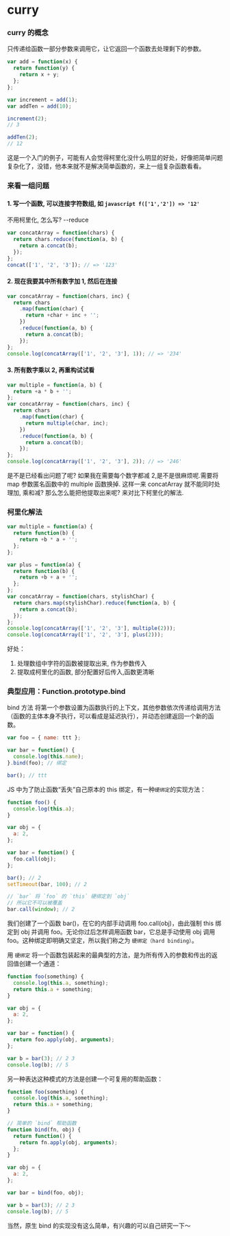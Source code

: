 # curry

### curry 的概念

只传递给函数一部分参数来调用它，让它返回一个函数去处理剩下的参数。

```javascript
var add = function(x) {
  return function(y) {
    return x + y;
  };
};

var increment = add(1);
var addTen = add(10);

increment(2);
// 3

addTen(2);
// 12
```

这是一个入门的例子，可能有人会觉得柯里化没什么明显的好处，好像把简单问题复杂化了，没错，他本来就不是解决简单函数的，来上一组复杂函数看看。

### 来看一组问题

#### 1. 写一个函数, 可以连接字符数组, 如 `javascript f(['1','2']) => '12'`

不用柯里化, 怎么写? --reduce

```javascript
var concatArray = function(chars) {
  return chars.reduce(function(a, b) {
    return a.concat(b);
  });
};
concat(['1', '2', '3']); // => '123'
```

#### 2. 现在我要其中所有数字加 1, 然后在连接

```javascript
var concatArray = function(chars, inc) {
  return chars
    .map(function(char) {
      return +char + inc + '';
    })
    .reduce(function(a, b) {
      return a.concat(b);
    });
};
console.log(concatArray(['1', '2', '3'], 1)); // => '234'
```

#### 3. 所有数字乘以 2, 再重构试试看

```javascript
var multiple = function(a, b) {
  return +a * b + '';
};
var concatArray = function(chars, inc) {
  return chars
    .map(function(char) {
      return multiple(char, inc);
    })
    .reduce(function(a, b) {
      return a.concat(b);
    });
};
console.log(concatArray(['1', '2', '3'], 2)); // => '246'
```

是不是已经看出问题了呢? 如果我在需要每个数字都减 2,是不是很麻烦呢.需要将 map 参数匿名函数中的 multiple 函数换掉. 这样一来 concatArray 就不能同时处理加, 乘和减? 那么怎么能把他提取出来呢? 来对比下柯里化的解法.

### 柯里化解法

```javascript
var multiple = function(a) {
  return function(b) {
    return +b * a + '';
  };
};

var plus = function(a) {
  return function(b) {
    return +b + a + '';
  };
};
var concatArray = function(chars, stylishChar) {
  return chars.map(stylishChar).reduce(function(a, b) {
    return a.concat(b);
  });
};
console.log(concatArray(['1', '2', '3'], multiple(2)));
console.log(concatArray(['1', '2', '3'], plus(2)));
```

好处：

1.  处理数组中字符的函数被提取出来, 作为参数传入
2.  提取成柯里化的函数, 部分配置好后传入,函数更清晰

### 典型应用：Function.prototype.bind

bind 方法 将第一个参数设置为函数执行的上下文，其他参数依次传递给调用方法（函数的主体本身不执行，可以看成是延迟执行），并动态创建返回一个新的函数。

```javascript
var foo = { name: ttt };

var bar = function() {
  console.log(this.name);
}.bind(foo); // 绑定

bar(); // ttt
```

JS 中为了防止函数“丢失”自己原本的 this 绑定，有一种`硬绑定`的实现方法：

```javascript
function foo() {
  console.log(this.a);
}

var obj = {
  a: 2,
};

var bar = function() {
  foo.call(obj);
};

bar(); // 2
setTimeout(bar, 100); // 2

// `bar` 将 `foo` 的 `this` 硬绑定到 `obj`
// 所以它不可以被覆盖
bar.call(window); // 2
```

我们创建了一个函数 bar()，在它的内部手动调用 foo.call(obj)，由此强制 this 绑定到 obj 并调用 foo。无论你过后怎样调用函数 bar，它总是手动使用 obj 调用 foo。这种绑定即明确又坚定，所以我们称之为 `硬绑定（hard binding）`。

用 `硬绑定` 将一个函数包装起来的最典型的方法，是为所有传入的参数和传出的返回值创建一个通道：

```javascript
function foo(something) {
  console.log(this.a, something);
  return this.a + something;
}

var obj = {
  a: 2,
};

var bar = function() {
  return foo.apply(obj, arguments);
};

var b = bar(3); // 2 3
console.log(b); // 5
```

另一种表达这种模式的方法是创建一个可复用的帮助函数：

```javascript
function foo(something) {
  console.log(this.a, something);
  return this.a + something;
}

// 简单的 `bind` 帮助函数
function bind(fn, obj) {
  return function() {
    return fn.apply(obj, arguments);
  };
}

var obj = {
  a: 2,
};

var bar = bind(foo, obj);

var b = bar(3); // 2 3
console.log(b); // 5
```

当然，原生 bind 的实现没有这么简单，有兴趣的可以自己研究一下～
